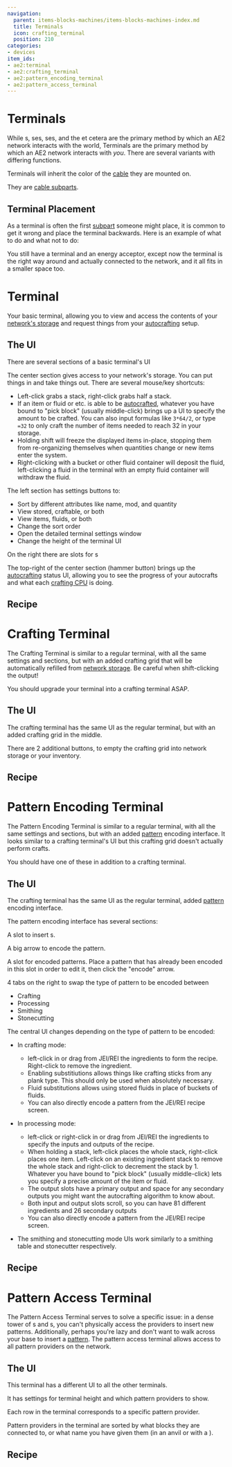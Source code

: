 ```yaml
---
navigation:
  parent: items-blocks-machines/items-blocks-machines-index.md
  title: Terminals
  icon: crafting_terminal
  position: 210
categories:
- devices
item_ids:
- ae2:terminal
- ae2:crafting_terminal
- ae2:pattern_encoding_terminal
- ae2:pattern_access_terminal
---
```


# Terminals

<GameScene zoom="6" background="transparent">
  <ImportStructure src="../assets/assemblies/terminals.snbt" />
  <IsometricCamera yaw="195" pitch="30" />
</GameScene>

While <ItemLink id="pattern_provider" />s, <ItemLink id="import_bus" />ses, <ItemLink id="storage_bus" />ses, and the et cetera
are the primary method by which an AE2 network interacts with the world, Terminals are the primary method by which an AE2
network interacts with *you*. There are several variants with differing functions.

Terminals will inherit the color of the [cable](cables.md) they are mounted on.

They are [cable subparts](../ae2-mechanics/cable-subparts.md).

## Terminal Placement

As a terminal is often the first [subpart](../ae2-mechanics/cable-subparts.md) someone might place,
it is common to get it wrong and place the terminal backwards. Here is an example of what to do and what not to do:

<GameScene zoom="6" background="transparent">
  <ImportStructure src="../assets/assemblies/terminal_placement.snbt" />
  <IsometricCamera yaw="195" pitch="30" />

  <LineAnnotation color="#ff3333" from="2.5 .5 .5" to="4.5 2.5 .5" alwaysOnTop={true} thickness="0.05"/>
  <LineAnnotation color="#ff3333" from="2.5 2.5 .5" to="4.5 .5 .5" alwaysOnTop={true} thickness="0.05"/>

  <LineAnnotation color="#33ff33" from="-.5 2.5 .5" to="1 .5 .5" alwaysOnTop={true} thickness="0.05"/>
  <LineAnnotation color="#33ff33" from="1 .5 .5" to="1.5 1 .5" alwaysOnTop={true} thickness="0.05"/>
</GameScene>

You still have a terminal and an energy acceptor, except now the terminal is the right way around and actually
connected to the network, and it all fits in a smaller space too.

<a name="terminal-ui"></a>

# Terminal

<GameScene zoom="6" background="transparent">
  <ImportStructure src="../assets/blocks/terminal.snbt" />
  <IsometricCamera yaw="180" />
</GameScene>

Your basic terminal, allowing you to view and access the contents of your [network's storage](../ae2-mechanics/import-export-storage.md)
and request things from your [autocrafting](../ae2-mechanics/autocrafting.md) setup.

## The UI

There are several sections of a basic terminal's UI

The center section gives access to your network's storage. You can put things in and take things out. There are several
mouse/key shortcuts:

*   Left-click grabs a stack, right-click grabs half a stack.
*   If an item or fluid or etc. is able to be [autocrafted](../ae2-mechanics/autocrafting.md),
    whatever you have bound to "pick block" (usually middle-click) brings up a UI to specify the amount to be crafted. You can also input formulas like `3*64/2`,
    or type `=32` to only craft the number of items needed to reach 32 in your storage.
*   Holding shift will freeze the displayed items in-place, stopping them from re-organizing themselves when quantities change or new items enter the system.
*   Right-clicking with a bucket or other fluid container will deposit the fluid, left-clicking a fluid in the terminal with
    an empty fluid container will withdraw the fluid.

The left section has settings buttons to:

*   Sort by different attributes like name, mod, and quantity
*   View stored, craftable, or both
*   View items, fluids, or both
*   Change the sort order
*   Open the detailed terminal settings window
*   Change the height of the terminal UI

On the right there are slots for <ItemLink id="view_cell" />s

The top-right of the center section (hammer button) brings up the [autocrafting](../ae2-mechanics/autocrafting.md) status
UI, allowing you to see the progress of your autocrafts and what each [crafting CPU](crafting_cpu_multiblock.md) is doing.

## Recipe

<RecipeFor id="terminal" />

<a name="crafting-terminal-ui"></a>

# Crafting Terminal

<GameScene zoom="6" background="transparent">
  <ImportStructure src="../assets/blocks/crafting_terminal.snbt" />
  <IsometricCamera yaw="180" />
</GameScene>

The Crafting Terminal is similar to a regular terminal, with all the same settings and sections, but with an added crafting grid that will be automatically
refilled from [network storage](../ae2-mechanics/import-export-storage.md). Be careful when shift-clicking the output!

You should upgrade your terminal into a crafting terminal ASAP.

## The UI

The crafting terminal has the same UI as the regular terminal, but with an added crafting grid in the middle.

There are 2 additional buttons, to empty the crafting grid into network storage or your inventory.

## Recipe

<RecipeFor id="crafting_terminal" />

<a name="pattern-encoding-terminal-ui"></a>

# Pattern Encoding Terminal

<GameScene zoom="6" background="transparent">
  <ImportStructure src="../assets/blocks/pattern_encoding_terminal.snbt" />
  <IsometricCamera yaw="180" />
</GameScene>

The Pattern Encoding Terminal is similar to a regular terminal, with all the same settings and sections, but with an added
[pattern](patterns.md) encoding interface. It looks similar to a crafting terminal's UI but this crafting grid doesn't actually
perform crafts.

You should have one of these in addition to a crafting terminal.

## The UI

The crafting terminal has the same UI as the regular terminal, added [pattern](patterns.md) encoding interface.

The pattern encoding interface has several sections:

A slot to insert <ItemLink id="blank_pattern" />s.

A big arrow to encode the pattern.

A slot for encoded patterns. Place a pattern that has already been encoded in this slot in order to edit it, then click the "encode" arrow.

4 tabs on the right to swap the type of pattern to be encoded between

*   Crafting
*   Processing
*   Smithing
*   Stonecutting

The central UI changes depending on the type of pattern to be encoded:

*   In crafting mode:
    *   left-click in or drag from JEI/REI the ingredients to form the recipe. Right-click to remove the ingredient.
    *   Enabling substitiutions allows things like crafting sticks from any plank type. This should only be used
        when absolutely necessary.
    *   Fluid substitutions allows using stored fluids in place of buckets of fluids.
    *   You can also directly encode a pattern from the JEI/REI recipe screen.

*   In processing mode:
    *   left-click or right-click in or drag from JEI/REI the ingredients to specify the inputs and outputs of the recipe.
    *   When holding a stack, left-click places the whole stack, right-click places one item. Left-click on an existing ingredient stack to
        remove the whole stack and right-click to decrement the stack by 1. Whatever you have bound to "pick block" (usually middle-click)
        lets you specify a precise amount of the item or fluid.
    *   The output slots have a primary output and space for any secondary outputs you might want the autocrafting algorithm to know about.
    *   Both input and output slots scroll, so you can have 81 different ingredients and 26 secondary outputs
    *   You can also directly encode a pattern from the JEI/REI recipe screen.

*   The smithing and stonecutting mode UIs work similarly to a smithing table and stonecutter respectively.

## Recipe

<RecipeFor id="pattern_encoding_terminal" />

<a name="pattern-access-terminal-ui"></a>

# Pattern Access Terminal

<GameScene zoom="6" background="transparent">
  <ImportStructure src="../assets/blocks/pattern_access_terminal.snbt" />
  <IsometricCamera yaw="180" />
</GameScene>

The Pattern Access Terminal serves to solve a specific issue: in a dense tower of <ItemLink id="pattern_provider" />s
and <ItemLink id="molecular_assembler" />s, you can't physically access the providers to insert new patterns. Additionally,
perhaps you're lazy and don't want to walk across your base to insert a [pattern](patterns.md). The pattern access terminal
allows access to all pattern providers on the network.

## The UI

This terminal has a different UI to all the other terminals.

It has settings for terminal height and which pattern providers to show.

Each row in the terminal corresponds to a specific pattern provider.

Pattern providers in the terminal are sorted by what blocks they are connected to, or what name you have given them (in an anvil or
with a <ItemLink id="name_press" />).

## Recipe

<RecipeFor id="pattern_access_terminal" />
